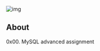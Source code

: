 ![img](https://assets.imaginablefutures.com/media/images/ALX_Logo.max-200x150.png)

## About

0x00. MySQL advanced assignment
